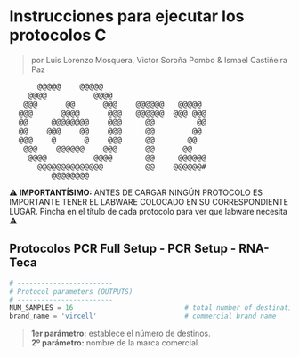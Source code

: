 # Instrucciones para ejecutar los protocolos C
> por Luis Lorenzo Mosquera, Victor Soroña Pombo & Ismael Castiñeira Paz  
<pre>
      @@@@@    @@@@@
    @@@@          @@@@
   @@@      @@      @@@    @@@@@@   @@@@@
  @@@      @@@@      @@@   @@@@@@  @@@ @@@
  @@     @@@@@@@@    @@@     @@         @@
  @@    @@@    @@    @@@     @@        @@
  @@@    @      @    @@@     @@       @@
   @@@    @@@@@@    @@@      @@      @@
    @@@@          @@@@       @@     @@@@@@
      @@@@@@@@@@@@@@         @@    @@@@@@#
         @@@@@@@@
</pre>

:warning: **IMPORTANTÍSIMO:** ANTES DE CARGAR NINGÚN PROTOCOLO ES IMPORTANTE TENER EL LABWARE COLOCADO EN SU CORRESPONDIENTE LUGAR. Pincha en el título de cada protocolo para ver que labware necesita :warning:

## Protocolos **PCR Full Setup** - **PCR Setup** - **RNA-Teca**

```py
# ------------------------
# Protocol parameters (OUTPUTS)
# ------------------------
NUM_SAMPLES = 16                            # total number of destinations
brand_name = 'vircell'                      # commercial brand name
```

> **1er parámetro:** establece el número de destinos.  
**2º parámetro:** nombre de la marca comercial.
